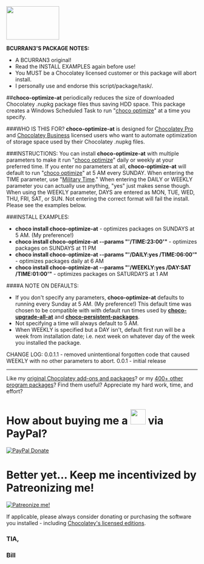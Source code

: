 <img src="https://raw.githubusercontent.com/bcurran3/ChocolateyPackages/master/InstChoco/InstChoco_icon.png" width="139" height="88">

**BCURRAN3'S PACKAGE NOTES:**

* A BCURRAN3 original!
* Read the INSTALL EXAMPLES again before use!
* You MUST be a Chocolatey licensed customer or this package will abort install.
* I personally use and endorse this script/package/task/.

##**choco-optimize-at** periodically reduces the size of downloaded Chocolatey .nupkg package files thus saving HDD space. This package creates a Windows Scheduled Task to run "[choco optimize](https://chocolatey.org/docs/commands-optimize)" at a time you specify. 

###WHO IS THIS FOR?
 **choco-optimize-at** is designed for [Chocolatey Pro](https://chocolatey.org/pricing) and [Chocolatey Business](https://chocolatey.org/pricing) licensed users who want to automate optimization of storage space used by their Chocolatey .nupkg files.


###INSTRUCTIONS:
You can install **choco-optimize-at** with multiple parameters to make it run "[choco optimize](https://chocolatey.org/docs/commands-optimize)" daily or weekly at your preferred time. If you enter no parameters at all, **choco-optimize-at** will default to run "[choco optimize](https://chocolatey.org/docs/commands-optimize)" at 5 AM every SUNDAY. When entering the TIME parameter, use "[Military Time](http://militarytimechart.com/)." When entering the DAILY or WEEKLY parameter you can actually use anything, "yes" just makes sense though. When using the WEEKLY parameter, DAYS are entered as MON, TUE, WED, THU, FRI, SAT, or SUN. Not entering the correct format will fail the install. Please see the examples below.

###INSTALL EXAMPLES:
* **choco install choco-optimize-at** - optimizes packages on SUNDAYS at 5 AM. (My preference!) 
* **choco install choco-optimize-at --params "'/TIME:23:00'"** - optimizes packages on SUNDAYS at 11 PM
* **choco install choco-optimize-at --params "'/DAILY:yes /TIME:06:00'"** - optimizes packages daily at 6 AM
* **choco install choco-optimize-at --params "'/WEEKLY:yes /DAY:SAT /TIME:01:00'"** - optimizes packages on SATURDAYS at 1 AM

####A NOTE ON DEFAULTS:
* If you don't specify any parameters, **choco-optimize-at** defaults to running every Sunday at 5 AM. (My preference!) This default time was chosen to be compatible with with default run times used by **[choco-upgrade-all-at](https://chocolatey.org/packages/choco-upgrade-all-at)** and **[choco-persistent-packages](https://chocolatey.org/packages/choco-persistent-packages)**.
* Not specifying a time will always default to 5 AM.
* When WEEKLY is specified but a DAY isn't, default first run will be a week from installation date; i.e. next week on whatever day of the week you installed the package.

CHANGE LOG:
0.0.1.1 - removed unintentional forgotten code that caused WEEKLY with no other parameters to abort.
0.0.1   - initial release

***

Like my [original Chocolatey add-ons and packages](https://chocolatey.org/search?q=tag%3Abcurran3)? or my [400+ other program packages](https://chocolatey.org/profiles/bcurran3)? Find them useful? Appreciate my hard work, time, and effort?


<h1>How about buying me a <img src="https://cdn.rawgit.com/bcurran3/ChocolateyPackages/master/mylogos/beer.png" alt="" width="40" height="40"> via PayPal?</h1>

[![PayPal Donate](https://www.paypalobjects.com/webstatic/mktg/logo/AM_SbyPP_mc_vs_dc_ae.jpg)](https://www.paypal.me/bcurran3donations)

<h1>Better yet... Keep me incentivized by Patreonizing me!</h1>

[![Patreonize me!](https://c5.patreon.com/external/logo/downloads_wordmark_white_on_coral.png)](https://www.patreon.com/bcurran3)


If applicable, please always consider donating or purchasing the software you installed - including [Chocolatey's licensed editions](https://chocolatey.org/pricing).

<h3>TIA,</h3>

<h3>Bill</h3>